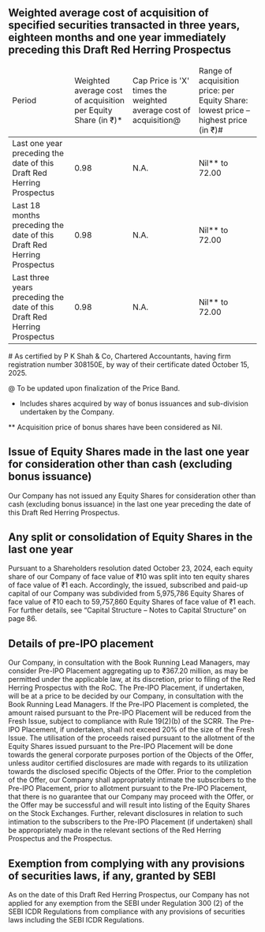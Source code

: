 ## Weighted average cost of acquisition of specified securities transacted in three years, eighteen months and one year immediately preceding this Draft Red Herring Prospectus

<table><thead><tr><td>Period</td><td>Weighted average cost of acquisition per Equity Share (in ₹)*</td><td>Cap Price is 'X' times the weighted average cost of acquisition@</td><td>Range of acquisition price: per Equity Share: lowest price – highest price (in ₹)#</td></tr></thead><tbody><tr><td>Last one year preceding the date of this Draft Red Herring Prospectus</td><td>0.98</td><td>N.A.</td><td>Nil** to 72.00</td></tr><tr><td>Last 18 months preceding the date of this Draft Red Herring Prospectus</td><td>0.98</td><td>N.A.</td><td>Nil** to 72.00</td></tr><tr><td>Last three years preceding the date of this Draft Red Herring Prospectus</td><td>0.98</td><td>N.A.</td><td>Nil** to 72.00</td></tr></tbody></table>

\# As certified by P K Shah & Co, Chartered Accountants, having firm registration number 308150E, by way of their certificate dated October 15, 2025.

@ To be updated upon finalization of the Price Band.

* Includes shares acquired by way of bonus issuances and sub-division undertaken by the Company.

** Acquisition price of bonus shares have been considered as Nil.

## Issue of Equity Shares made in the last one year for consideration other than cash (excluding bonus issuance)

Our Company has not issued any Equity Shares for consideration other than cash (excluding bonus issuance) in the last one year preceding the date of this Draft Red Herring Prospectus.

## Any split or consolidation of Equity Shares in the last one year

Pursuant to a Shareholders resolution dated October 23, 2024, each equity share of our Company of face value of ₹10 was split into ten equity shares of face value of ₹1 each. Accordingly, the issued, subscribed and paid-up capital of our Company was subdivided from 5,975,786 Equity Shares of face value of ₹10 each to 59,757,860 Equity Shares of face value of ₹1 each. For further details, see “Capital Structure – Notes to Capital Structure” on page 86.

## Details of pre-IPO placement

Our Company, in consultation with the Book Running Lead Managers, may consider Pre-IPO Placement aggregating up to ₹367.20 million, as may be permitted under the applicable law, at its discretion, prior to filing of the Red Herring Prospectus with the RoC. The Pre-IPO Placement, if undertaken, will be at a price to be decided by our Company, in consultation with the Book Running Lead Managers. If the Pre-IPO Placement is completed, the amount raised pursuant to the Pre-IPO Placement will be reduced from the Fresh Issue, subject to compliance with Rule 19(2)(b) of the SCRR. The Pre-IPO Placement, if undertaken, shall not exceed 20% of the size of the Fresh Issue. The utilisation of the proceeds raised pursuant to the allotment of the Equity Shares issued pursuant to the Pre-IPO Placement will be done towards the general corporate purposes portion of the Objects of the Offer, unless auditor certified disclosures are made with regards to its utilization towards the disclosed specific Objects of the Offer. Prior to the completion of the Offer, our Company shall appropriately intimate the subscribers to the Pre-IPO Placement, prior to allotment pursuant to the Pre-IPO Placement, that there is no guarantee that our Company may proceed with the Offer, or the Offer may be successful and will result into listing of the Equity Shares on the Stock Exchanges. Further, relevant disclosures in relation to such intimation to the subscribers to the Pre-IPO Placement (if undertaken) shall be appropriately made in the relevant sections of the Red Herring Prospectus and the Prospectus.

## Exemption from complying with any provisions of securities laws, if any, granted by SEBI

As on the date of this Draft Red Herring Prospectus, our Company has not applied for any exemption from the SEBI under Regulation 300 (2) of the SEBI ICDR Regulations from compliance with any provisions of securities laws including the SEBI ICDR Regulations.